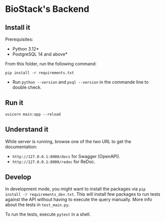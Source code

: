 
# BioStack's Backend

## Install it

Prerequisites:
- Python 3.12*
- PostgreSQL 14 and above*

From this folder, run the following command:

```
pip install -r requirements.txt
```

* Run `python --version` and `psql --version` in the commande line  to double check.

## Run it

```
uvicorn main:app --reload
```

## Understand it

While server is running, browse one of the two URL to get the documentation:

- `http://127.0.0.1:8000/docs` for Swagger (OpenAPI).
- `http://127.0.0.1:8000/redoc` for ReDoc.


## Develop

In development mode, you might want to install the packages via `pip install -r requirements_dev.txt`. This will install few packages to run tests against the API without having to execute the query manually. More info about the tests in `test_main.py`.

To run the tests, execute `pytest` in a shell.